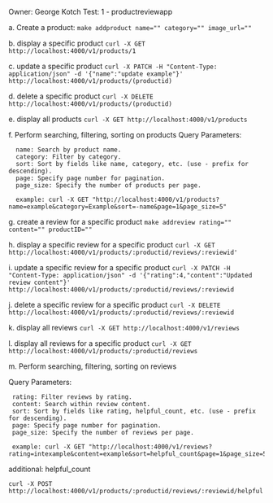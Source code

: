 Owner: George Kotch
Test: 1 - productreviewapp

a. Create a product: 
    ```make addproduct name="" category="" image_url="" ```


b. display a specific product
   ```curl -X GET http://localhost:4000/v1/products/1``` 

   
c. update a specific product
    ```curl -X PATCH -H "Content-Type: application/json" -d '{"name":"update example"}' http://localhost:4000/v1/products/(productid)```

    
d. delete a specific product
     ```curl -X DELETE http://localhost:4000/v1/products/(productid)```

     
e. display all products
   ``` curl -X GET http://localhost:4000/v1/products ```


f. Perform searching, filtering, sorting on products
    Query Parameters:
  ```
    name: Search by product name.
    category: Filter by category.
    sort: Sort by fields like name, category, etc. (use - prefix for descending).
    page: Specify page number for pagination.
    page_size: Specify the number of products per page.

    example: curl -X GET "http://localhost:4000/v1/products?name=example&category=Example&sort=-name&page=1&page_size=5"

  ```

g. create a review for a specific product
    ``` make addreview rating="" content="" productID="" ```

  
h. display a specific review for a specific product
    ``` curl -X GET http://localhost:4000/v1/products/:productid/reviews/:reviewid' ```

  
i. update a specific review for a specific product
    ``` curl -X PATCH -H "Content-Type: application/json" -d '{"rating":4,"content":"Updated review content"}' http://localhost:4000/v1/products/:productid/reviews/:reviewid ```

  
j. delete a specific review for a specific product
    ```curl -X DELETE http://localhost:4000/v1/products/:productid/reviews/:reviewid ``` 

    
k. display all reviews
    ``` curl -X GET http://localhost:4000/v1/reviews ```

    
l. display all reviews for a specific product
    ``` curl -X GET http://localhost:4000/v1/products/:productid/reviews ```

    
m. Perform searching, filtering, sorting on reviews

   Query Parameters: 
   ```
    rating: Filter reviews by rating.
    content: Search within review content.
    sort: Sort by fields like rating, helpful_count, etc. (use - prefix for descending).
    page: Specify page number for pagination.
    page_size: Specify the number of reviews per page.

    example: curl -X GET "http://localhost:4000/v1/reviews?rating=intexample&content=example&sort=helpful_count&page=1&page_size=5"

   ```

 additional: helpful_count
 
 ```curl -X POST http://localhost:4000/v1/products/:productid/reviews/:reviewid/helpful```
